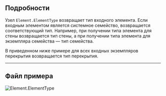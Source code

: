 ## Подробности
Узел `Element.ElementType` возвращает тип входного элемента. Если входным элементом является системное семейство, возвращается соответствующий тип. Например, при получении типа элемента для стены возвращается тип стены, а при получении типа элемента для экземпляра семейства — тип семейства.

В приведенном ниже примере для всех входных экземпляров перекрытия возвращается тип перекрытия.
___
## Файл примера

![Element.ElementType](./Revit.Elements.Element.ElementType_img.jpg)

